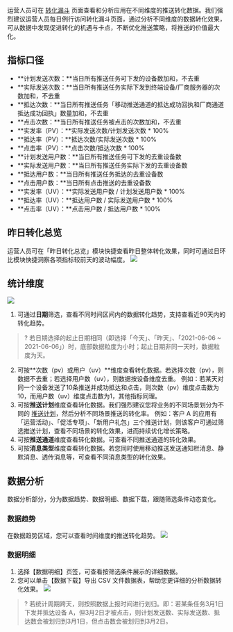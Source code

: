 运营人员可在 [转化漏斗](https://console.cloud.tencent.com/tpns/convertfunnel) 页面查看和分析应用在不同维度的推送转化数据。我们强烈建议运营人员每日例行访问转化漏斗页面，通过分析不同维度的数据转化效果，可从数据中发现促进转化的机遇与卡点，不断优化推送策略，将推送的价值最大化。

## 指标口径

- **计划发送次数：**当日所有推送任务可下发的设备数加和，不去重
- **实际发送次数：**当日所有推送任务实际下发到终端设备/厂商服务器的次数加和，不去重
- **抵达次数：**当日所有推送任务「移动推送通道的抵达成功回执和厂商通道抵达成功回执」数量加和，不去重
- **点击次数：**当日所有推送任务被点击的次数加和，不去重
- **实发率（PV）：**实际发送次数/计划发送次数 * 100%
- **抵达率（PV）：**抵达次数/实际发送次数 * 100%
- **点击率（PV）：**点击次数/抵达次数 * 100%
- **计划发送用户数：**当日所有推送任务可下发的去重设备数
- **实际发送用户数：**当日所有推送任务实际下发的去重设备数
- **抵达用户数：**当日所有推送任务抵达的去重设备数
- **点击用户数：**当日所有点击推送的去重设备数
- **实发率（UV）：**实际发送用户数 / 计划发送用户数 * 100%
- **抵达率（UV）：**抵达用户数 / 实际发送用户数 * 100%
- **点击率（UV）：**点击用户数 / 抵达用户数 * 100%


## 昨日转化总览

运营人员可在「昨日转化总览」模块快捷查看昨日整体转化效果，同时可通过日环比模块快捷洞察各项指标较前天的波动幅度。
![](https://main.qcloudimg.com/raw/b6814fab7c48030e31443c4f50f0f602.png)

## 统计维度 

![](https://main.qcloudimg.com/raw/85a648456c5c89284e26b75fc53bc9fc.png)

1. 可通过**日期**筛选，查看不同时间区间内的数据转化趋势，支持查看近90天内的转化趋势。
>? 若日期选择的起止日期相同（即选择「今天」、「昨天」、「2021-06-06 ~ 2021-06-06」）时，底部数据粒度为小时；起止日期非同一天时，数据粒度为天。
2. 可按**次数（pv）或用户（uv）**维度查看转化数据。若选择次数（pv），则数据不去重；若选择用户数（uv），则数据按设备维度去重。
例如：若某天对同一个设备发送了10条推送并成功抵达和点击，则次数（pv）维度点击数为10，而用户数（uv）维度点击数为1，其他指标同理。
3. 可按**推送计划**维度查看转化数据。我们强烈建议您将业务的不同场景划分为不同的 [推送计划](https://cloud.tencent.com/document/product/548/46244)，然后分析不同场景推送的转化率。
例如：客户 A 的应用有「运营活动」、「促活专项」、「新用户礼包」三个推送计划，则该客户可通过筛选推送计划，查看不同场景的转化效果，进而持续优化增长策略。
4. 可按**推送通道**维度查看转化数据。可查看不同推送通道的转化效果。
5. 可按**消息类型**维度查看转化数据。若您同时使用移动推送发送通知栏消息、静默消息、透传消息等，可查看不同消息类型的转化效果。


## 数据分析

数据分析部分，分为数据趋势、数据明细、数据下载，跟随筛选条件动态变化。

### 数据趋势

在数据趋势区域，您可以查看时间维度的推送转化趋势。
![](https://main.qcloudimg.com/raw/90a163b51fd90cb8403ecabec57d437b.png)

### 数据明细

1. 选择【数据明细】页签，可查看按筛选条件展示的详细数据。
2. 您可以单击【数据下载】导出 CSV 文件数据表，帮助您更详细的分析数据转化效果。
![](https://main.qcloudimg.com/raw/ba0b5a8a8f871b423ea3972eecbbf072.png)
>? 若统计周期跨天，则按照数据上报时间进行划归。即：若某条任务3月1日下发并抵达设备 A，但3月2日才被点击，则计划发送数、实际发送数、抵达数会被划归到3月1日，但点击数会被划归到3月2日。
>









